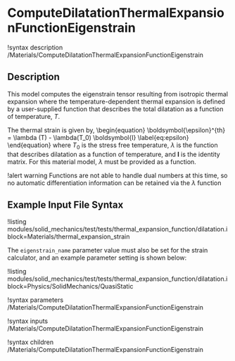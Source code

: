 # ComputeDilatationThermalExpansionFunctionEigenstrain

!syntax description /Materials/ComputeDilatationThermalExpansionFunctionEigenstrain

## Description

This model computes the eigenstrain tensor resulting from isotropic thermal expansion where the
temperature-dependent thermal expansion is defined by a user-supplied function that describes the
total dilatation as a function of temperature, $T$.

The thermal strain is given by,
\begin{equation}
  \boldsymbol{\epsilon}^{th} = \lambda (T) - \lambda(T_0) \boldsymbol{I}
  \label{eq:epsilon}
\end{equation}
where $T_0$ is the stress free temperature, $\lambda$ is the function that describes dilatation as a
function of temperature, and $\boldsymbol{I}$ is the identity matrix. For this material model,
$\lambda$ must be provided as a function.

!alert warning
Functions are not able to handle dual numbers at this time, so no automatic differentiation
information can be retained via the $\lambda$ function

## Example Input File Syntax

!listing modules/solid_mechanics/test/tests/thermal_expansion_function/dilatation.i
         block=Materials/thermal_expansion_strain

The `eigenstrain_name` parameter value must also be set for the strain calculator, and an example
parameter setting is shown below:

!listing modules/solid_mechanics/test/tests/thermal_expansion_function/dilatation.i
         block=Physics/SolidMechanics/QuasiStatic

!syntax parameters /Materials/ComputeDilatationThermalExpansionFunctionEigenstrain

!syntax inputs /Materials/ComputeDilatationThermalExpansionFunctionEigenstrain

!syntax children /Materials/ComputeDilatationThermalExpansionFunctionEigenstrain

